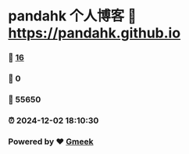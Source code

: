 # pandahk 个人博客 :link: https://pandahk.github.io 
### :page_facing_up: [16](https://pandahk.github.io/tag.html) 
### :speech_balloon: 0 
### :hibiscus: 55650 
### :alarm_clock: 2024-12-02 18:10:30 
### Powered by :heart: [Gmeek](https://github.com/Meekdai/Gmeek)
